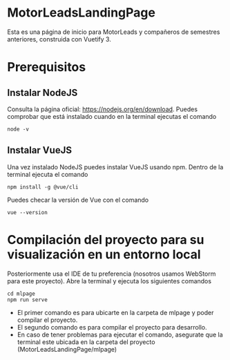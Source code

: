# MotorLeadsLandingPage
 Esta es una página de inicio para MotorLeads y compañeros de semestres anteriores, construida con Vuetify 3. 
 # Prerequisitos 
 ## Instalar NodeJS
 Consulta la página oficial: https://nodejs.org/en/download. Puedes comprobar que está instalado cuando en la terminal ejecutas el comando
 ```
 node -v
 ```
 ## Instalar VueJS
Una vez instalado NodeJS puedes instalar VueJS usando npm. Dentro de la terminal ejecuta el comando 
```
npm install -g @vue/cli
```
Puedes checar la versión de Vue con el comando 
```
vue --version
```
# Compilación del proyecto para su visualización en un entorno local
Posteriormente usa el IDE de tu preferencia (nosotros usamos WebStorm para este proyecto). Abre la terminal y ejecuta los siguientes comandos
```
cd mlpage
npm run serve
```
- El primer comando es para ubicarte en la carpeta de mlpage y poder compilar el proyecto. 
- El segundo comando es para compilar el proyecto para desarrollo. 
- En caso de tener problemas para ejecutar el comando, asegurate que la terminal este ubicada en la carpeta del proyecto (MotorLeadsLandingPage/mlpage)
